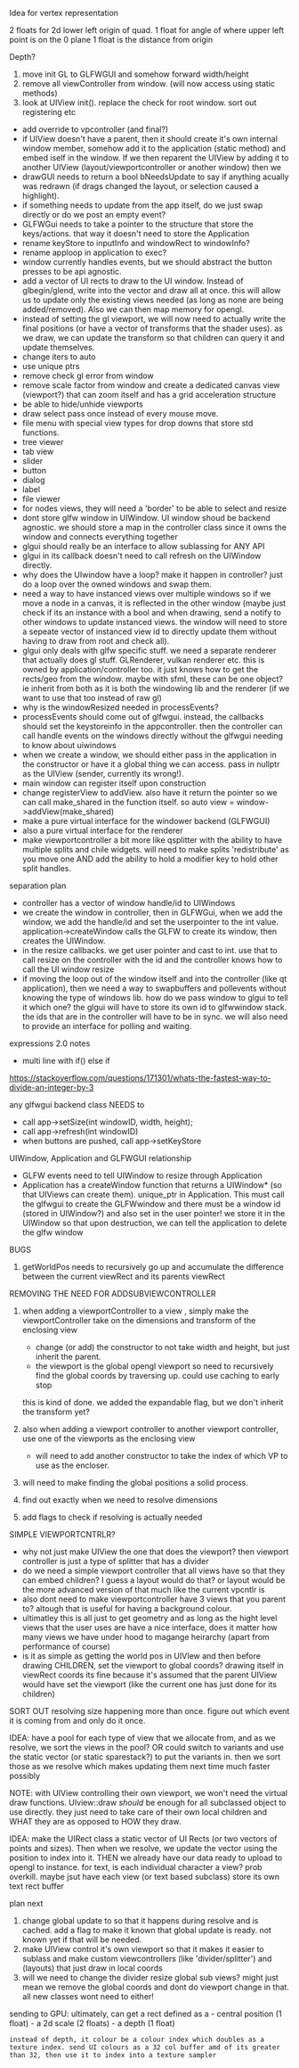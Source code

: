  
Idea for vertex representation

2 floats for 2d lower left origin of quad.
1 float for angle of where upper left point is on the 0 plane
1 float is the distance from origin

Depth?


1) move init GL to GLFWGUI and somehow forward width/height
 2) remove all viewController from window. (will now access using static methods)
 3) look at UIView init(). replace the check for root window. sort out registering etc
 
 - add override to vpcontroller (and final?)
 - if UIView doesn't have a parent, then it should create it's own internal window member, somehow add it to the application (static method) and embed iself in the window. If we then reparent the UIView by adding it to another UIView (layout/viewportcontroller or another window) then we 
 - drawGUI needs to return a bool bNeedsUpdate to say if anything acually was redrawn (if drags changed the layout, or selection caused a highlight).
 - if something needs to update from the app itself, do we just swap directly or do we post an empty event?
 - GLFWGui needs to take a pointer to the structure that store the keys/actions. that way it doesn't need to store the Application
 - rename keyStore to inputInfo and windowRect to windowInfo?
- rename apploop in application to exec?
 - window currently handles events, but we should abstract the button presses to be api agnostic. 
 - add a vector of UI rects to draw to the UI window. Instead of glbegin/glend, write into the vector and draw all at once. this will allow us to update only the existing views needed (as long as none are being added/removed). Also we can then map memory for opengl.
 - instead of setting the gl viewport, we will now need to actually write the final positions (or have a vector of transforms that the shader uses). as we draw, we can update the transform so that children can query it and update themselves. 
 - change iters to auto
 - use unique ptrs
 - remove check gl error from window
 - remove scale factor from window and create a dedicated canvas view (viewport?) that can zoom itself and has a grid acceleration structure
 - be able to hide/unhide viewports
 - draw select pass once instead of every mouse move.
 - file menu with special view types for drop downs that store std functions.
 - tree viewer
 - tab view
 - slider
 - button
 - dialog
 - label
 - file viewer
 - for nodes views, they will need a 'border' to be able to select and resize
 - dont store glfw window in UIWindow. UI window shoud be backend agnostic. we should store a map in the controller class since it owns the window and connects everything together
 - glgui should really be an interface to allow sublassing for ANY API
 - glgui in its callback doesn't need to call refresh on the UIWindow directly.
 - why does the UIwindow have a loop? make it happen in controller? just do a loop over the owned windows and swap them.
 - need a way to have instanced views over multiple windows so if we move a node in a canvas, it is reflected in the other window (maybe just check if its an instance with a bool and when drawing, send a notify to other windows to update instanced views. the window will need to store a sepeate vector of instanced view id to directly update them without having to draw from root and check all).
- glgui only deals with glfw specific stuff. we need a separate renderer that actually does gl stuff. GLRenderer, vulkan renderer etc. this is owned by application/controller too. it just knows how to get the rects/geo from the window. maybe with sfml, these can be one object? ie inherit from both as it is both the windowing lib and the renderer (if we want to use that too instead of raw gl)
- why is the windowResized needed in processEvents?
- processEvents should come out of glfwgui. instead, the callbacks should set the keystoreinfo in the appcontroller. then the controller can call handle events on the windows directly without the glfwgui needing to know about uiwindows
- when we create a window, we should either pass in the application in the constructor or have it a global thing we can access. pass in nullptr as the UIView (sender, currently its wrong!).
- main window can register itself upon construction
- change registerView to addView. also have it return the pointer so we can call make_shared in the function itself. so auto view = window->addView(make_shared)
- make a pure virtual interface for the windower backend (GLFWGUI)
- also a pure virtual interface for the renderer
- make viewportcontroller a bit more like qsplitter with the ability to have multiple splits and chile widgets. will need to make splits 'redistribute' as you move one AND add the ability to hold a modifier key to hold other split handles.

 separation plan
 - controller has a vector of window handle/id to UIWindows
 - we create the window in controller, then in GLFWGui, when we add the window, we add the handle/id and set the userpointer to the int value. application->createWindow calls the GLFW to create its window, then creates the UIWindow.
 - in the resize callbacks. we get user pointer and cast to int. use that to call resize on the controller with the id and the controller knows how to call the UI window resize
 - if moving the loop out of the window itself and into the controller (like qt application), then we need a way to swapbuffers and pollevents without knowing the type of windows lib. how do we pass window to glgui to tell it which one? the glgui will have to store its own id to glfwwindow stack. the ids that are in the controller will have to be in sync. we will also need to provide an interface for polling and waiting.


 expressions 2.0 notes
 - multi line with if() else if



 https://stackoverflow.com/questions/171301/whats-the-fastest-way-to-divide-an-integer-by-3


any glfwgui backend class NEEDS to
 - call app->setSize(int windowID, width, height);
 - call app->refresh(int windowID)
 - when buttons are pushed, call app->setKeyStore 




 UIWindow, Application and GLFWGUI relationship
 - GLFW events need to tell UIWindow to resize through Application 
 - Application has a createWindow function that returns a UIWindow* (so that UIViews can create them). unique_ptr<UIwindow> in Application. This must call the glfwgui to create the GLFWwindow and there must be a window id (stored in UIWindow?) and also set in the user pointer! we store it in the UIWindow so that upon destruction, we can tell the application to delete the glfw window 



BUGS
1) getWorldPos needs to recursively go up and accumulate the difference between the current viewRect and its parents viewRect

REMOVING THE NEED FOR ADDSUBVIEWCONTROLLER
1) when adding a viewportController to a view , simply make the viewportController take on the dimensions and transform of the enclosing view
    - change (or add) the constructor to not take width and height, but just inherit the parent.
    - the viewport is the global opengl viewport so need to recursively find the global coords by traversing up. could use caching to early stop

    this is kind of done. we added the expandable flag, but we don't inherit the transform yet?
2) also when adding a viewport controller to another viewport controller, use one of the viewports as the enclosing view
    - will need to add another constructor to take the index of which VP to use as the encloser.
3) will need to make finding the global positions a solid process.
4) find out exactly when we need to resolve dimensions
5) add flags to check if resolving is actually needed

SIMPLE VIEWPORTCNTRLR?
- why not just make UIView the one that does the viewport? then viewport controller is just a type of splitter that has a divider
- do we need a simple viewport controller that all views have so that they can embed children? I guess a layout would do that? or layout would be the more advanced version of that much like the current vpcntlr is
- also dont need to make viewportcontroller have 3 views that you parent to? altough that is useful for having a background colour.
- ultimatley this is all just to get geometry and as long as the hight level views that the user uses are have a nice interface, does it matter how many views we have under hood to magange heirarchy (apart from performance of course)
- is it as simple as getting the world pos in UIVIew and then before drawing CHILDREN, set the viewport to global coords? drawing itself in viewRect coords its fine because it's assumed that the parent UIView would have set the viewport (like the current one has just done for its children) 

SORT OUT resolving size happening more than once. figure out which event it is coming from and only do it once.

IDEA: have a pool for each type of view that we allocate from, and as we resolve, we sort the views in the pool? OR could switch to variants and use the static vector (or static sparestack?) to put the variants in. then we sort those as we resolve which makes updating them next time much faster possibly 

NOTE: with UIView controlling their own viewport, we won't need the virtual draw functions. UIview::draw *should* be enough for all subclassed object to use directly. they just need to take care of their own local children and WHAT they are as opposed to HOW they draw.

IDEA: make the UIRect class a static vector of UI Rects (or two vectors of points and sizes). Then when we resolve, we update the vector using the position to index into it. THEN we already have our data ready to upload to opengl to instance. for text, is each individual character a view? prob overkill. maybe jsut have each view (or text based subclass) store its own text rect buffer


plan next
1) change global update to so that it happens during resolve and is cached. add a flag to make it known that global update is ready. not known yet if that will be needed.
2) make UIView control it's own viewport so that it makes it easier to sublass and make custom viewcontrollers (like 'divider/splitter') and (layouts) that just draw in local coords
3) will we need to change the divider resize global sub views? might just mean we remove the global coords and dont do viewport change in that. all new classes wont need to either!


sending to GPU:
ultimately, can get a rect defined as a
    - central position (1 float)
    - a 2d scale        (2 floats)
    - a depth           (1 float)

    instead of depth, it colour be a colour index which doubles as a texture index. send UI colours as a 32 col buffer amd of its greater than 32, then use it to index into a texture sampler 